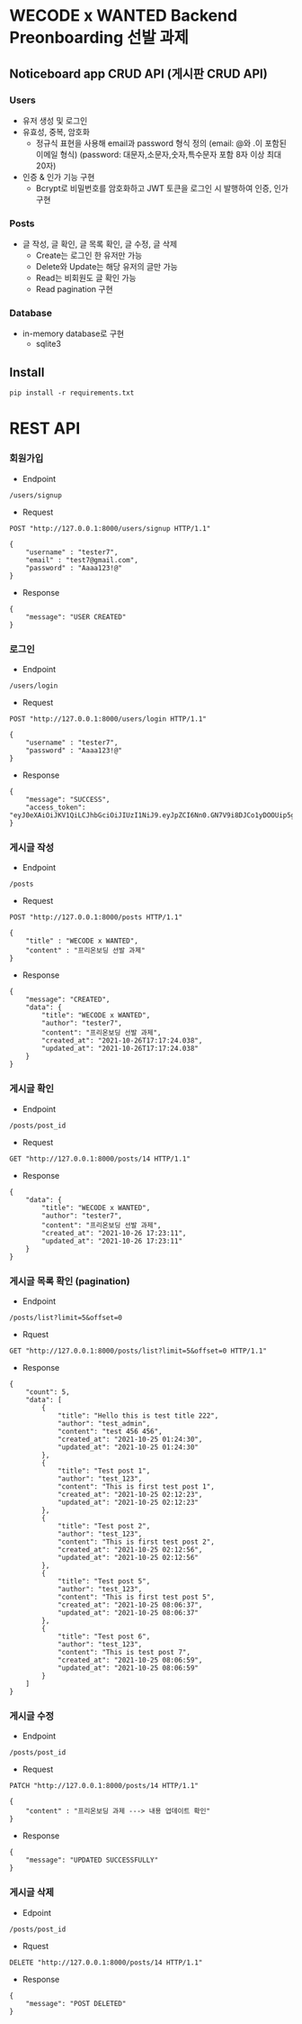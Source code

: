 # WECODE x WANTED Backend Preonboarding 선발 과제

## Noticeboard app CRUD API (게시판 CRUD API)

### Users 
- 유저 생성 및 로그인
- 유효성, 중복, 암호화
  - 정규식 표현을 사용해 email과 password 형식 정의
  (email: @와 .이 포함된 이메일 형식)
  (password: 대문자,소문자,숫자,특수문자 포함 8자 이상 최대 20자)  
- 인증 & 인가 기능 구현
  - Bcrypt로 비밀번호를 암호화하고 JWT 토큰을 로그인 시 발행하여 인증, 인가 구현
  
### Posts
- 글 작성, 글 확인, 글 목록 확인, 글 수정, 글 삭제
  - Create는 로그인 한 유저만 가능 
  - Delete와 Update는 해당 유저의 글만 가능
  - Read는 비회원도 글 확인 가능
  - Read pagination 구현

### Database
- in-memory database로 구현
  - sqlite3
  

## Install

    pip install -r requirements.txt

# REST API

### 회원가입
- Endpoint
```
/users/signup
```
- Request
```
POST "http://127.0.0.1:8000/users/signup HTTP/1.1"

{
    "username" : "tester7",
    "email" : "test7@gmail.com",
    "password" : "Aaaa123!@"
}
```

- Response
```
{
    "message": "USER CREATED"
}
```

### 로그인
- Endpoint
```
/users/login
```

- Request
```
POST "http://127.0.0.1:8000/users/login HTTP/1.1"

{
    "username" : "tester7",
    "password" : "Aaaa123!@"
}
```

- Response
```
{
    "message": "SUCCESS",
    "access_token": "eyJ0eXAiOiJKV1QiLCJhbGciOiJIUzI1NiJ9.eyJpZCI6Nn0.GN7V9i8DJCo1yDOOUip5gB1zinfdfgOfOTBo9gFndfI"
}
```

### 게시글 작성
- Endpoint
```
/posts
```

- Request
```
POST "http://127.0.0.1:8000/posts HTTP/1.1"

{
    "title" : "WECODE x WANTED",
    "content" : "프리온보딩 선발 과제"
}
```

- Response
```
{
    "message": "CREATED",
    "data": {
        "title": "WECODE x WANTED",
        "author": "tester7",
        "content": "프리온보딩 선발 과제",
        "created_at": "2021-10-26T17:17:24.038",
        "updated_at": "2021-10-26T17:17:24.038"
    }
}
```

### 게시글 확인
- Endpoint
```
/posts/post_id
```
- Request
```
GET "http://127.0.0.1:8000/posts/14 HTTP/1.1"
```

- Response
```
{
    "data": {
        "title": "WECODE x WANTED",
        "author": "tester7",
        "content": "프리온보딩 선발 과제",
        "created_at": "2021-10-26 17:23:11",
        "updated_at": "2021-10-26 17:23:11"
    }
}
```

### 게시글 목록 확인 (pagination)
- Endpoint
```
/posts/list?limit=5&offset=0
```

- Rquest
```
GET "http://127.0.0.1:8000/posts/list?limit=5&offset=0 HTTP/1.1"
```

- Response
```
{
    "count": 5,
    "data": [
        {
            "title": "Hello this is test title 222",
            "author": "test_admin",
            "content": "test 456 456",
            "created_at": "2021-10-25 01:24:30",
            "updated_at": "2021-10-25 01:24:30"
        },
        {
            "title": "Test post 1",
            "author": "test_123",
            "content": "This is first test post 1",
            "created_at": "2021-10-25 02:12:23",
            "updated_at": "2021-10-25 02:12:23"
        },
        {
            "title": "Test post 2",
            "author": "test_123",
            "content": "This is first test post 2",
            "created_at": "2021-10-25 02:12:56",
            "updated_at": "2021-10-25 02:12:56"
        },
        {
            "title": "Test post 5",
            "author": "test_123",
            "content": "This is first test post 5",
            "created_at": "2021-10-25 08:06:37",
            "updated_at": "2021-10-25 08:06:37"
        },
        {
            "title": "Test post 6",
            "author": "test_123",
            "content": "This is test post 7",
            "created_at": "2021-10-25 08:06:59",
            "updated_at": "2021-10-25 08:06:59"
        }
    ]
}
```

### 게시글 수정
- Endpoint
```
/posts/post_id
```

- Request
```
PATCH "http://127.0.0.1:8000/posts/14 HTTP/1.1"

{
    "content" : "프리온보딩 과제 ---> 내용 업데이트 확인"
}
```

- Response
```
{
    "message": "UPDATED SUCCESSFULLY"
}
```

### 게시글 삭제
- Edpoint
```
/posts/post_id
```
- Rquest
```
DELETE "http://127.0.0.1:8000/posts/14 HTTP/1.1"
```
- Response
```
{
    "message": "POST DELETED"
}
```
